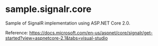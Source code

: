 # sample.signalr.core
Sample of SignalR implementation using ASP.NET Core 2.0.

Reference: https://docs.microsoft.com/en-us/aspnet/core/signalr/get-started?view=aspnetcore-2.1&tabs=visual-studio
